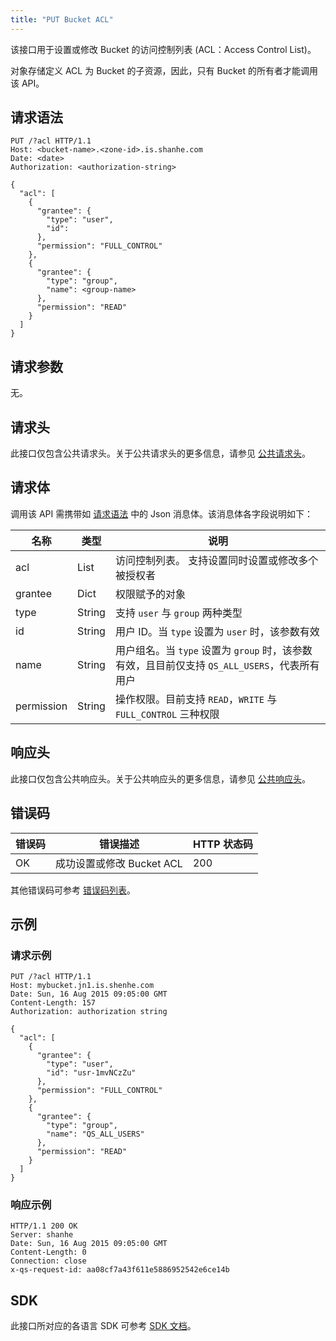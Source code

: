 ```yaml
---
title: "PUT Bucket ACL"
---
```


该接口用于设置或修改 Bucket 的访问控制列表 (ACL：Access Control List)。

对象存储定义 ACL 为 Bucket 的子资源，因此，只有 Bucket 的所有者才能调用该 API。

## 请求语法

```http
PUT /?acl HTTP/1.1
Host: <bucket-name>.<zone-id>.is.shanhe.com
Date: <date>
Authorization: <authorization-string>

{
  "acl": [
    {
      "grantee": {
        "type": "user",
        "id":
      },
      "permission": "FULL_CONTROL"
    },
    {
      "grantee": {
        "type": "group",
        "name": <group-name>
      },
      "permission": "READ"
    }
  ]
}
```

## 请求参数

无。

## 请求头

此接口仅包含公共请求头。关于公共请求头的更多信息，请参见 [公共请求头](/storage/object-storage/api/common_header/#请求头字段-request-header)。

## 请求体

调用该 API 需携带如 [请求语法](#请求语法) 中的 Json 消息体。该消息体各字段说明如下：

| 名称 | 类型 | 说明 |
| --- | --- | --- |
| acl | List | 访问控制列表。 支持设置同时设置或修改多个被授权者|
| grantee | Dict | 权限赋予的对象 |
| type | String | 支持 `user` 与 `group` 两种类型 |
| id | String | 用户 ID。当 `type` 设置为 `user` 时，该参数有效 |
| name | String | 用户组名。当 `type` 设置为 `group` 时，该参数有效，且目前仅支持 `QS_ALL_USERS`，代表所有用户 |
| permission | String | 操作权限。目前支持 `READ`，`WRITE` 与 `FULL_CONTROL` 三种权限|

## 响应头

此接口仅包含公共响应头。关于公共响应头的更多信息，请参见 [公共响应头](/storage/object-storage/api/common_header/#响应头字段-response-header)。

## 错误码

| 错误码 | 错误描述 | HTTP 状态码 |
| --- | --- | --- |
| OK | 成功设置或修改 Bucket ACL | 200 |

其他错误码可参考 [错误码列表](/storage/object-storage/api/error_code/#错误码列表)。

## 示例

### 请求示例

```http
PUT /?acl HTTP/1.1
Host: mybucket.jn1.is.shenhe.com
Date: Sun, 16 Aug 2015 09:05:00 GMT
Content-Length: 157
Authorization: authorization string

{
  "acl": [
    {
      "grantee": {
        "type": "user",
        "id": "usr-1mvNCzZu"
      },
      "permission": "FULL_CONTROL"
    },
    {
      "grantee": {
        "type": "group",
        "name": "QS_ALL_USERS"
      },
      "permission": "READ"
    }
  ]
}
```

### 响应示例

```http
HTTP/1.1 200 OK
Server: shanhe
Date: Sun, 16 Aug 2015 09:05:00 GMT
Content-Length: 0
Connection: close
x-qs-request-id: aa08cf7a43f611e5886952542e6ce14b
```

## SDK

此接口所对应的各语言 SDK 可参考 [SDK 文档](/storage/object-storage/sdk/)。
